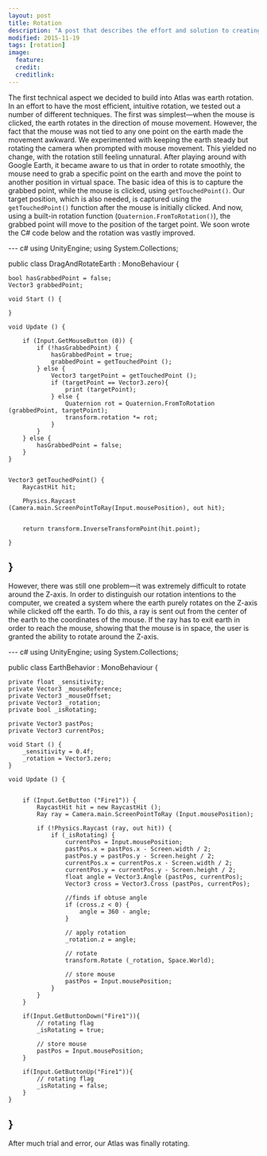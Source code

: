 ```yaml
---
layout: post
title: Rotation
description: "A post that describes the effort and solution to creating smooth sphere rotation."
modified: 2015-11-19
tags: [rotation]
image:
  feature: 
  credit: 
  creditlink: 
---
```

The first technical aspect we decided to build into Atlas was earth rotation. In an effort to have the most efficient, intuitive rotation, we tested out a number of different techniques. The first was simplest—when the mouse is clicked, the earth rotates in the direction of mouse movement. However, the fact that the mouse was not tied to any one point on the earth made the movement awkward. We experimented with keeping the earth steady but rotating the camera when prompted with mouse movement. This yielded no change, with the rotation still feeling unnatural. After playing around with Google Earth, it became aware to us that in order to rotate smoothly, the mouse need to grab a specific point on the earth and move the point to another position in virtual space. The basic idea of this is to capture the grabbed point, while the mouse is clicked, using `getTouchedPoint()`. Our target position, which is also needed, is captured using the `getTouchedPoint()` function after the mouse is initially clicked. And now, using a built-in rotation function (`Quaternion.FromToRotation()`), the grabbed point will move to the position of the target point. We soon wrote the C# code below and the rotation was vastly improved. 

--- c#
using UnityEngine; 
using System.Collections;  


public class DragAndRotateEarth : MonoBehaviour { 
	
	
	bool hasGrabbedPoint = false;
	Vector3 grabbedPoint;

	void Start () {

	}

	void Update () {

		if (Input.GetMouseButton (0)) { 
			if (!hasGrabbedPoint) { 
				hasGrabbedPoint = true; 
				grabbedPoint = getTouchedPoint (); 
			} else { 
				Vector3 targetPoint = getTouchedPoint ();
				if (targetPoint == Vector3.zero){
					print (targetPoint);
				} else {
					Quaternion rot = Quaternion.FromToRotation (grabbedPoint, targetPoint); 
					transform.rotation *= rot;
				}
			} 
		} else { 
			hasGrabbedPoint = false; 
		}
	}
	
	
	Vector3 getTouchedPoint() { 
		RaycastHit hit; 

		Physics.Raycast (Camera.main.ScreenPointToRay(Input.mousePosition), out hit);
		
		
		return transform.InverseTransformPoint(hit.point);
		
	} 
} 
---

However, there was still one problem—it was extremely difficult to rotate around the Z-axis. In order to distinguish our rotation intentions to the computer, we created a system where the earth purely rotates on the Z-axis while clicked off the earth. To do this, a ray is sent out from the center of the earth to the coordinates of the mouse. If the ray has to exit earth in order to reach the mouse, showing that the mouse is in space, the user is granted the ability to rotate around the Z-axis. 

--- c#
using UnityEngine;
using System.Collections;

public class EarthBehavior : MonoBehaviour {

	private float _sensitivity;
	private Vector3 _mouseReference;
	private Vector3 _mouseOffset;
	private Vector3 _rotation;
	private bool _isRotating;

	private Vector3 pastPos;
	private Vector3 currentPos;
	
	void Start () {
		_sensitivity = 0.4f;
		_rotation = Vector3.zero;
	}

	void Update () {


		if (Input.GetButton ("Fire1")) {
			RaycastHit hit = new RaycastHit ();        
			Ray ray = Camera.main.ScreenPointToRay (Input.mousePosition);

			if (!Physics.Raycast (ray, out hit)) {
				if (_isRotating) {
					currentPos = Input.mousePosition;
					pastPos.x = pastPos.x - Screen.width / 2;
					pastPos.y = pastPos.y - Screen.height / 2; 
					currentPos.x = currentPos.x - Screen.width / 2;
					currentPos.y = currentPos.y - Screen.height / 2;
					float angle = Vector3.Angle (pastPos, currentPos);
					Vector3 cross = Vector3.Cross (pastPos, currentPos);
					
					//finds if obtuse angle
					if (cross.z < 0) {
						angle = 360 - angle;
					} 
					
					// apply rotation
					_rotation.z = angle;
					
					// rotate 
					transform.Rotate (_rotation, Space.World);
					
					// store mouse
					pastPos = Input.mousePosition;
				}
			}
		}

		if(Input.GetButtonDown("Fire1")){
			// rotating flag
			_isRotating = true;
			
			// store mouse
			pastPos = Input.mousePosition;
		}
		
		if(Input.GetButtonUp("Fire1")){
			// rotating flag
			_isRotating = false;
		}
	}
}
---

After much trial and error, our Atlas was finally rotating.



